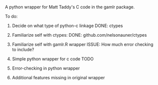 A python wrapper for Matt Taddy's C code in the gamlr package.

To do:

1. Decide on what type of python-c linkage
DONE: ctypes

2. Familiarize self with ctypes:
DONE: github.com/nelsonauner/ctypes

3. Familiarize self with gamlr.R wrapper
ISSUE: How much error checking to include?

4. Simple python wrapper for c code
TODO

5. Error-checking in python wrapper


6. Additional features missing in original wrapper
